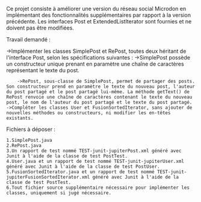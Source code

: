 Ce projet consiste à améliorer une version du réseau social Microdon en implémentant des fonctionnalités supplémentaires par rapport à la version précédente. Les interfaces Post et ExtendedListIterator sont fournies et ne doivent pas être modifiées.

Travail demandé :

   ->Implémenter les classes SimplePost et RePost, toutes deux héritant de l'interface Post, selon les spécifications suivantes :
        ->SimplePost possède un constructeur unique prenant en paramètre une chaîne de caractères représentant le texte du post.
        
        ->RePost, sous-classe de SimplePost, permet de partager des posts. Son constructeur prend en paramètre le texte du nouveau post, l'auteur du post partagé et le post partagé lui-même. La méthode getText() de RePost renvoie une chaîne de caractères contenant le texte du nouveau post, le nom de l'auteur du post partagé et le texte du post partagé.
    ->Compléter les classes User et FusionSortedIterator, sans ajouter de nouvelles méthodes ou constructeurs, ni modifier les en-têtes existants.

Fichiers à déposer :

    1.SimplePost.java
    2.RePost.java
    3.Un rapport de test nommé TEST-junit-jupiterPost.xml généré avec Junit à l'aide de la classe de test PostTest.
    4.User.java et un rapport de test nommé TEST-junit-jupiterUser.xml généré avec Junit à l'aide de la classe de test PostUser.
    5.FusionSortedIterator.java et un rapport de test nommé TEST-junit-jupiterFusionSortedIterator.xml généré avec Junit à l'aide de la classe de test PostTest.
    6.Tout fichier source supplémentaire nécessaire pour implémenter les classes, uniquement si jugé nécessaire.
